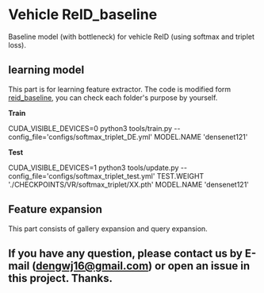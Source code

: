 # Vehicle ReID_baseline
Baseline model (with bottleneck) for vehicle ReID (using softmax and triplet loss).

## learning model
This part is for learning feature extractor. The code is modified form [reid_baseline](https://github.com/L1aoXingyu/reid_baseline), you can check each folder's purpose by yourself.

**Train**

CUDA_VISIBLE_DEVICES=0 python3 tools/train.py --config_file='configs/softmax_triplet_DE.yml' MODEL.NAME 'densenet121' 

**Test**

CUDA_VISIBLE_DEVICES=1 python3 tools/update.py --config_file='configs/softmax_triplet_test.yml' TEST.WEIGHT './CHECKPOINTS/VR/softmax_triplet/XX.pth' MODEL.NAME 'densenet121' 

## Feature expansion
This part consists of gallery expansion and query expansion.

## If you have any question, please contact us by E-mail (dengwj16@gmail.com) or open an issue in this project. Thanks.
